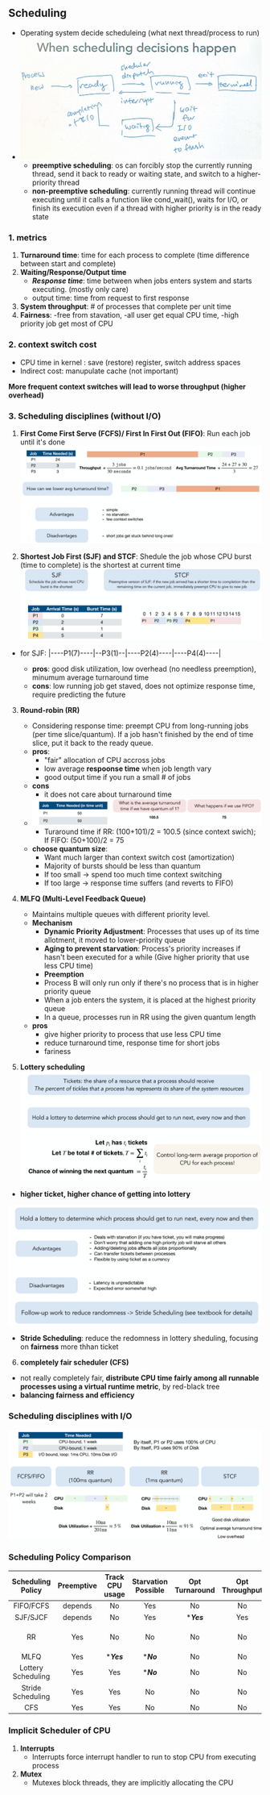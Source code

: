 ## Scheduling
- Operating system decide scheduleing (what next thread/process to run) 
- ![alt text](schedule_decision.png)
  - **preemptive scheduling**: os can forcibly stop the currently running thread, send it back to ready or waiting state, and switch to a higher-priority thread
  - **non-preemptive scheduling**: currently running thread will continue executing until it calls a function like cond_wait(), waits for I/O, or finish its execution even if a thread with higher priority is in the ready state

### 1. metrics
1. **Turnaround time**: time for each process to complete (time difference between start and complete)
2. **Waiting/Response/Output time**
   - ***Response time***: time between when jobs enters system and starts executing. (mostly only care)
   - output time: time from request to first response
3. **System throughput**: # of processes that complete per unit time
4. **Fairness**: -free from stavation, -all user get equal CPU time, -high priority job get most of CPU


### 2. context switch cost
- CPU time in kernel : save (restore) register, switch address spaces
- Indirect cost: manupulate cache (not important)
  
**More frequent context switches will lead to worse throughput (higher overhead)**

### 3. Scheduling disciplines (without I/O)
1. **First Come First Serve (FCFS)/ First In First Out (FIFO)**: Run each job until it's done
![alt text](image-27.png)

2. **Shortest Job First (SJF) and STCF**: Shedule the job whose CPU burst (time to complete) is the shortest at current time
![alt text](image-28.png)
- for SJF: |----P1(7)----|--P3(1)--|----P2(4)----|----P4(4)----|

   - **pros**: good disk utilization, low overhead (no needless preemption), minumum average turnaround time
   - **cons**: low running job get staved, does not optimize response time, require predicting the future

3. **Round-robin (RR)**
   - Considering response time: preempt CPU from long-running jobs (per time slice/quantum). If a job hasn't finished by the end of time slice, put it back to the ready queue.
   - **pros**:
      - "fair" allocation of CPU accross jobs
      - low average **respoonse time** when job length vary
      - good output time if you run a small # of jobs
   - **cons**
      - it does not care about turnaround time
   - ![alt text](image-29.png)
     - Turaround time if RR: (100+101)/2 = 100.5 (since context swich); If FIFO: (50+100)/2 = 75
   - **choose quantum size**:
     - Want much larger than context switch cost (amortization)
     - Majority of bursts should be less than quantum
     - If too small -> spend too much time context switching
     - If too large -> response time suffers (and reverts to FIFO)

4. **MLFQ (Multi-Level Feedback Queue)**
   - Maintains multiple queues with different priority level.
   - **Mechanism**
     - **Dynamic Priority Adjustment**: Processes that uses up of its time allotment, it moved to lower-priority queue
     - **Aging to prevent starvation**: Process's priority increases if hasn't been executed for a while (Give higher priority that use less CPU time)
     - **Preemption**
     - Process B will only run only if there's no process that is in higher priority queue
     - When a job enters the system, it is placed at the highest priority queue
     - In a queue, processes run in RR using the given quantum length
   - **pros**
     - give higher priority to process that use less CPU time
     - reduce turnaround time, response time for short jobs
     - fariness


5. **Lottery scheduling**
![alt text](image-23.png)
- **higher ticket, higher chance of getting into lottery**

![alt text](image-24.png)

- **Stride Scheduling**: reduce the redomness in lottery sheduling, focusing on **fairness** more thhan ticket

6. **completely fair scheduler (CFS)**
- not really completely fair, **distribute CPU time fairly among all runnable processes using a virtual runtime metric**, by red-black tree
- **balancing fairness and efficiency**


### Scheduling disciplines with I/O
![alt text](image-30.png)


### Scheduling Policy Comparison
| Scheduling Policy | Preemptive | Track CPU usage | Starvation Possible | Opt Turnaround | Opt Throughput | Opt Response time |Fairness |Overhead (Context Switches...) | 
|:--: |:--:|:--:|:--:|:--:|:--:|:--: |:--:| :-:|
|FIFO/FCFS| depends | No | Yes | No | No | No | Low | Low |
|SJF/SJCF| depends | No | Yes | ****Yes*** | Yes |No |Low | Medium |
|RR| Yes | No | No | No | No |****Yes***| Medium (or ****high***) | High |
|MLFQ| Yes | ****Yes*** | ****No*** | No | No | Yes | ****high***| High |
|Lottery Scheduling| Yes | Yes | ****No*** | No | No | Yes | Medium | Medium |
|Stride Scheduling | Yes | Yes | No | No | No | Yes | ****high*** | High |
|CFS| Yes | Yes | No | No | No | Yes | High | High|



### Implicit Scheduler of CPU
1. **Interrupts**
   - Interrupts force interrupt handler to run to stop CPU from executing process
2. **Mutex**
   - Mutexes block threads, they are implicitly allocating the CPU